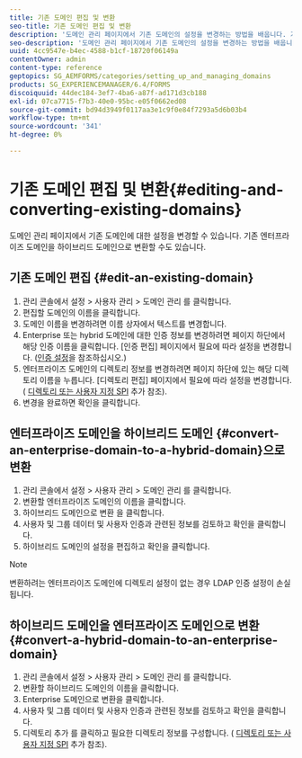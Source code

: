 ```yaml
---
title: 기존 도메인 편집 및 변환
seo-title: 기존 도메인 편집 및 변환
description: '도메인 관리 페이지에서 기존 도메인의 설정을 변경하는 방법을 배웁니다. 기존 엔터프라이즈 도메인을 하이브리드 도메인으로 변환하거나 그 반대로 변환합니다. '
seo-description: '도메인 관리 페이지에서 기존 도메인의 설정을 변경하는 방법을 배웁니다. 기존 엔터프라이즈 도메인을 하이브리드 도메인으로 변환하거나 그 반대로 변환합니다. '
uuid: 4cc9547e-b4ec-4588-b1cf-18720f06149a
contentOwner: admin
content-type: reference
geptopics: SG_AEMFORMS/categories/setting_up_and_managing_domains
products: SG_EXPERIENCEMANAGER/6.4/FORMS
discoiquuid: 44dec184-3ef7-4ba6-a87f-ad171d3cb188
exl-id: 07ca7715-f7b3-40e0-95bc-e05f0662ed08
source-git-commit: bd94d3949f0117aa3e1c9f0e84f7293a5d6b03b4
workflow-type: tm+mt
source-wordcount: '341'
ht-degree: 0%

---
```


# 기존 도메인 편집 및 변환{#editing-and-converting-existing-domains}

도메인 관리 페이지에서 기존 도메인에 대한 설정을 변경할 수 있습니다. 기존 엔터프라이즈 도메인을 하이브리드 도메인으로 변환할 수도 있습니다.

## 기존 도메인 편집 {#edit-an-existing-domain}

1. 관리 콘솔에서 설정 > 사용자 관리 > 도메인 관리 를 클릭합니다.
1. 편집할 도메인의 이름을 클릭합니다.
1. 도메인 이름을 변경하려면 이름 상자에서 텍스트를 변경합니다.
1. Enterprise 또는 hybrid 도메인에 대한 인증 정보를 변경하려면 페이지 하단에서 해당 인증 이름을 클릭합니다. [인증 편집] 페이지에서 필요에 따라 설정을 변경합니다. ([인증 설정](/help/forms/using/admin-help/configuring-authentication-providers.md#authentication-settings)을 참조하십시오.)
1. 엔터프라이즈 도메인의 디렉토리 정보를 변경하려면 페이지 하단에 있는 해당 디렉토리 이름을 누릅니다. [디렉토리 편집] 페이지에서 필요에 따라 설정을 변경합니다. ( [디렉토리 또는 사용자 지정 SPI](/help/forms/using/admin-help/configuring-directories.md#adding-directories-or-custom-spis) 추가 참조).
1. 변경을 완료하면 확인을 클릭합니다.

## 엔터프라이즈 도메인을 하이브리드 도메인 {#convert-an-enterprise-domain-to-a-hybrid-domain}으로 변환

1. 관리 콘솔에서 설정 > 사용자 관리 > 도메인 관리 를 클릭합니다.
1. 변환할 엔터프라이즈 도메인의 이름을 클릭합니다.
1. 하이브리드 도메인으로 변환 을 클릭합니다.
1. 사용자 및 그룹 데이터 및 사용자 인증과 관련된 정보를 검토하고 확인을 클릭합니다.
1. 하이브리드 도메인의 설정을 편집하고 확인을 클릭합니다.

>[!NOTE]
>
>변환하려는 엔터프라이즈 도메인에 디렉토리 설정이 없는 경우 LDAP 인증 설정이 손실됩니다.

## 하이브리드 도메인을 엔터프라이즈 도메인으로 변환 {#convert-a-hybrid-domain-to-an-enterprise-domain}

1. 관리 콘솔에서 설정 > 사용자 관리 > 도메인 관리 를 클릭합니다.
1. 변환할 하이브리드 도메인의 이름을 클릭합니다.
1. Enterprise 도메인으로 변환을 클릭합니다.
1. 사용자 및 그룹 데이터 및 사용자 인증과 관련된 정보를 검토하고 확인을 클릭합니다.
1. 디렉토리 추가 를 클릭하고 필요한 디렉토리 정보를 구성합니다. ( [디렉토리 또는 사용자 지정 SPI](/help/forms/using/admin-help/configuring-directories.md#adding-directories-or-custom-spis) 추가 참조).
